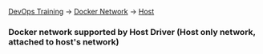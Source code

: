 [DevOps Training](../index.md) -> [Docker Network](index.md) -> [Host](.)

### Docker network supported by Host Driver (Host only network, attached to host's network)
